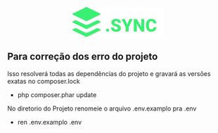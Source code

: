<p align="center"><img src="https://raw.githubusercontent.com/thesekcy/CryptoSync/dcce1cc31db2e7337984c523998947d0dad200e4/CryptoSync/public/svg/logo.svg"></p>


## Para correção dos erro do projeto

Isso resolverá todas as dependências do projeto e gravará as versões exatas no composer.lock

- php composer.phar update

No diretorio do Projeto renomeie o arquivo .env.examplo pra .env

- ren .env.examplo .env